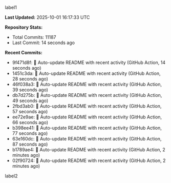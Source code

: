 
label1 
<!-- ACTIVITY_START -->
**Last Updated:** 2025-10-01 16:17:33 UTC

**Repository Stats:**
- Total Commits: 11187
- Last Commit: 14 seconds ago

**Recent Commits:**
- 9f471d8f: 🤖 Auto-update README with recent activity (GitHub Action, 14 seconds ago)
- 1451c3da: 🤖 Auto-update README with recent activity (GitHub Action, 28 seconds ago)
- 46f038a3: 🤖 Auto-update README with recent activity (GitHub Action, 39 seconds ago)
- db7d275b: 🤖 Auto-update README with recent activity (GitHub Action, 49 seconds ago)
- 2fbd3ab0: 🤖 Auto-update README with recent activity (GitHub Action, 57 seconds ago)
- ee72e9ae: 🤖 Auto-update README with recent activity (GitHub Action, 66 seconds ago)
- b398ee41: 🤖 Auto-update README with recent activity (GitHub Action, 77 seconds ago)
- 63e160dc: 🤖 Auto-update README with recent activity (GitHub Action, 87 seconds ago)
- b1789ae4: 🤖 Auto-update README with recent activity (GitHub Action, 2 minutes ago)
- 02f90724: 🤖 Auto-update README with recent activity (GitHub Action, 2 minutes ago)
<!-- ACTIVITY_END -->

label2
